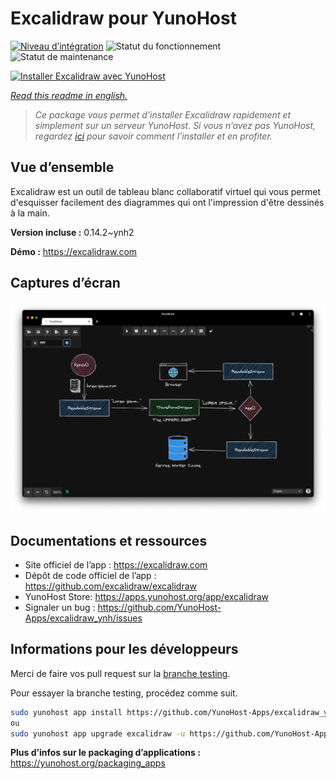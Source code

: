 <!--
N.B.: This README was automatically generated by https://github.com/YunoHost/apps/tree/master/tools/README-generator
It shall NOT be edited by hand.
-->

# Excalidraw pour YunoHost

[![Niveau d’intégration](https://dash.yunohost.org/integration/excalidraw.svg)](https://dash.yunohost.org/appci/app/excalidraw) ![Statut du fonctionnement](https://ci-apps.yunohost.org/ci/badges/excalidraw.status.svg) ![Statut de maintenance](https://ci-apps.yunohost.org/ci/badges/excalidraw.maintain.svg)

[![Installer Excalidraw avec YunoHost](https://install-app.yunohost.org/install-with-yunohost.svg)](https://install-app.yunohost.org/?app=excalidraw)

*[Read this readme in english.](./README.md)*

> *Ce package vous permet d’installer Excalidraw rapidement et simplement sur un serveur YunoHost.
Si vous n’avez pas YunoHost, regardez [ici](https://yunohost.org/#/install) pour savoir comment l’installer et en profiter.*

## Vue d’ensemble

Excalidraw est un outil de tableau blanc collaboratif virtuel qui vous permet d'esquisser facilement des diagrammes qui ont l'impression d'être dessinés à la main.


**Version incluse :** 0.14.2~ynh2

**Démo :** https://excalidraw.com

## Captures d’écran

![Capture d’écran de Excalidraw](./doc/screenshots/screenshot.png)

## Documentations et ressources

* Site officiel de l’app : <https://excalidraw.com>
* Dépôt de code officiel de l’app : <https://github.com/excalidraw/excalidraw>
* YunoHost Store: <https://apps.yunohost.org/app/excalidraw>
* Signaler un bug : <https://github.com/YunoHost-Apps/excalidraw_ynh/issues>

## Informations pour les développeurs

Merci de faire vos pull request sur la [branche testing](https://github.com/YunoHost-Apps/excalidraw_ynh/tree/testing).

Pour essayer la branche testing, procédez comme suit.

``` bash
sudo yunohost app install https://github.com/YunoHost-Apps/excalidraw_ynh/tree/testing --debug
ou
sudo yunohost app upgrade excalidraw -u https://github.com/YunoHost-Apps/excalidraw_ynh/tree/testing --debug
```

**Plus d’infos sur le packaging d’applications :** <https://yunohost.org/packaging_apps>